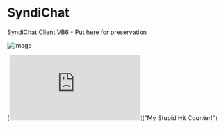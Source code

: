 # SyndiChat
SyndiChat Client VB6 - Put here for preservation

![image](https://github.com/tolsen64/SyndiChat/assets/5026562/7c36637a-34c2-43fd-898c-248bcefb9880)

[![Hit Counter](http://tolsen64.com:8080/hc/index.php?id=GitHub.SyndiChat)]("My Stupid Hit Counter!")
